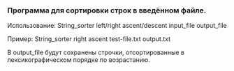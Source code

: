 ### Программа для сортировки строк в введённом файле.
Использование: String_sorter left/right ascent/descent input_file output_file 

Пример: String_sorter right ascent test-file.txt output.txt

В output_file будут сохранены строчки, отсортированные в лексикографическом порядке по возрастанию.
